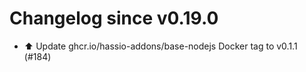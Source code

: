 # Changelog since v0.19.0
- ⬆️ Update ghcr.io/hassio-addons/base-nodejs Docker tag to v0.1.1 (#184) 
